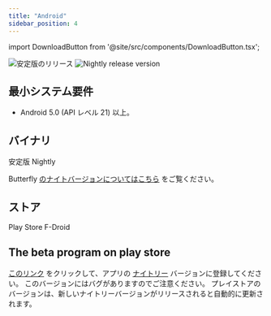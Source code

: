 ```yaml
---
title: "Android"
sidebar_position: 4
---
```


import DownloadButton from '@site/src/components/DownloadButton.tsx';

![安定版のリリース](https://img.shields.io/badge/dynamic/yaml?color=c4840d&label=Stable&query=%24.version&url=https%3A%2F%2Fraw.githubusercontent.com%2FLinwoodDev%2Fbutterfly%2Fstable%2Fapp%2Fpubspec.yaml&style=for-the-badge) ![Nightly release version](https://img.shields.io/badge/dynamic/yaml?color=f7d28c&label=Nightly&query=%24.version&url=https%3A%2F%2Fraw.githubusercontent.com%2FLinwoodDev%2Fbutterfly%2Fnightly%2Fapp%2Fpubspec.yaml&style=for-the-badge)

## 最小システム要件

* Android 5.0 (API レベル 21) 以上。

## バイナリ

<div className="row margin-bottom--lg padding--sm">
<DownloadButton className="button button--outline button--info button--lg margin--sm" href="https://github.com/LinwoodDev/butterfly/releases/download/stable/linwood-butterfly-android.apk">
  安定版
</DownloadButton>
<DownloadButton className="button button--outline button--danger button--lg margin--sm" href="https://github.com/LinwoodDev/butterfly/releases/download/nightly/linwood-butterfly-android.apk">
  Nightly
</DownloadButton>
</div>

Butterfly [のナイトバージョンについてはこちら](/nightly) をご覧ください。

## ストア

<div className="row margin-bottom--lg padding--sm">
<Link className="button button--outline button--primary button--lg margin--sm" href="https://play.google.com/store/apps/details?id=dev.linwood.butterfly">
  Play Store
</Link>
<Link className="button button--outline button--primary button--lg margin--sm" href="https://f-droid.org/de/packages/dev.linwood.butterfly">
  F-Droid
</Link>
</div>

## The beta program on play store

[このリンク](https://play.google.com/apps/testing/dev.linwood.butterfly) をクリックして、アプリの [ナイトリー](/nightly) バージョンに登録してください。 このバージョンにはバグがありますのでご注意ください。 プレイストアのバージョンは、新しいナイトリーバージョンがリリースされると自動的に更新されます。
